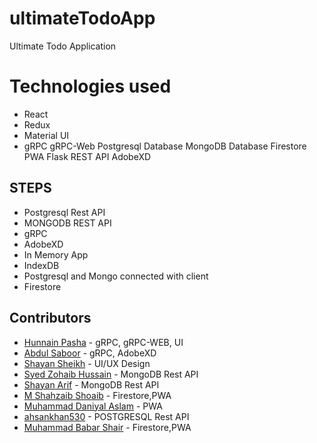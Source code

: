 # ultimateTodoApp 
Ultimate Todo Application 

# Technologies used
* React
* Redux 
* Material UI
* gRPC
gRPC-Web
Postgresql Database
MongoDB Database
Firestore
PWA 
Flask
REST API
AdobeXD

## STEPS

* Postgresql Rest API
* MONGODB REST API
* gRPC
* AdobeXD
* In Memory App
* IndexDB
* Postgresql and Mongo connected with client
* Firestore

## Contributors
* [Hunnain Pasha](hunnain) - gRPC, gRPC-WEB, UI
* [Abdul Saboor](github.com/developerking123) - gRPC, AdobeXD
* [Shayan Sheikh](github.com/shayan6) - UI/UX Design
* [Syed Zohaib Hussain](github.com/RoxasZohbi) - MongoDB Rest API
* [Shayan Arif](github.com/mshayanabbasi) - MongoDB Rest API
* [M Shahzaib Shoaib](github.com/mshahzaib101ed) - Firestore,PWA
* [Muhammad Daniyal Aslam](github.com/mdaniyalaslam) - PWA
* [ahsankhan530](github.com/ahsankhan530) - POSTGRESQL Rest API
* [Muhammad Babar Shair](github.com/babar7) - Firestore,PWA

